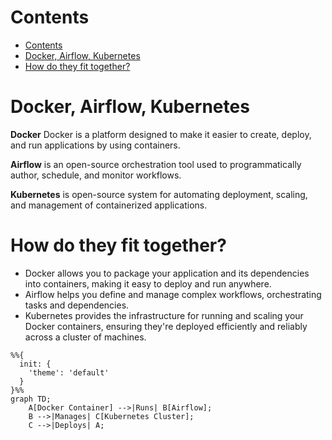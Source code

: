 Contents
==
- [Contents](#contents)
- [Docker, Airflow, Kubernetes](#docker-airflow-kubernetes)
- [How do they fit together?](#how-do-they-fit-together)

<!--intro-start-->
# Docker, Airflow, Kubernetes
**Docker** Docker is a platform designed to make it easier to create, deploy, and run applications by using containers.

**Airflow** is an open-source orchestration tool used to programmatically author, schedule, and monitor workflows.

**Kubernetes** is open-source system for automating deployment, scaling, and management of containerized applications.

# How do they fit together?

- Docker allows you to package your application and its dependencies into containers, making it easy to deploy and run anywhere.
- Airflow helps you define and manage complex workflows, orchestrating tasks and dependencies.
- Kubernetes provides the infrastructure for running and scaling your Docker containers, ensuring they're deployed efficiently and reliably across a cluster of machines.
  
```mermaid
%%{
  init: {
    'theme': 'default'
  }
}%%
graph TD;
    A[Docker Container] -->|Runs| B[Airflow];
    B -->|Manages| C[Kubernetes Cluster];
    C -->|Deploys| A;
```

<!--intro-end-->
